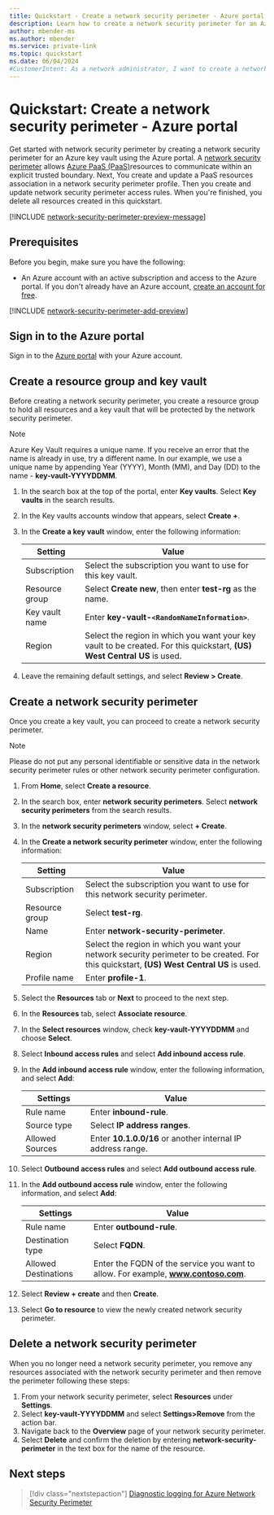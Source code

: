 ```yaml
---
title: Quickstart - Create a network security perimeter - Azure portal
description: Learn how to create a network security perimeter for an Azure resource using the Azure portal. This example demonstrates the creation of a network security perimeter for an Azure Key Vault.
author: mbender-ms
ms.author: mbender
ms.service: private-link
ms.topic: quickstart
ms.date: 06/04/2024
#CustomerIntent: As a network administrator, I want to create a network security perimeter for an Azure resource in the Azure portal, so that I can control the network traffic to and from the resource.
---
```


# Quickstart: Create a network security perimeter - Azure portal

Get started with network security perimeter by creating a network security perimeter for an Azure key vault using the Azure portal. A [network security perimeter](network-security-perimeter-concepts.md) allows [Azure PaaS (PaaS)](./network-security-perimeter-concepts.md#onboarded-private-link-resources)resources to communicate within an explicit trusted boundary. Next, You create and update a PaaS resources association in a network security perimeter profile. Then you create and update network security perimeter access rules. When you're finished, you delete all resources created in this quickstart.

[!INCLUDE [network-security-perimeter-preview-message](../../includes/network-security-perimeter-preview-message.md)]

## Prerequisites

Before you begin, make sure you have the following:

- An Azure account with an active subscription and access to the Azure portal. If you don't already have an Azure account, [create an account for free](https://azure.microsoft.com/free/?WT.mc_id=A261C142F).

[!INCLUDE [network-security-perimeter-add-preview](../../includes/network-security-perimeter-add-preview.md)]

## Sign in to the Azure portal

Sign in to the [Azure portal](https://portal.azure.com) with your Azure account.

## Create a resource group and key vault

Before creating a network security perimeter, you create a resource group to hold all resources and a key vault that will be protected by the network security perimeter.

> [!NOTE]
> Azure Key Vault requires a unique name. If you receive an error that the name is already in use, try a different name. In our example, we use a unique name by appending Year (YYYY), Month (MM), and Day (DD) to the name - **key-vault-YYYYDDMM**.

1. In the search box at the top of the portal, enter **Key vaults**. Select **Key vaults** in the search results.
1. In the Key vaults accounts window that appears, select **Create +**.
1. In the **Create a key vault** window, enter the following information:

    |**Setting**| **Value** |
    | --- | --- |
    | Subscription | Select the subscription you want to use for this key vault. |
    | Resource group | Select **Create new**, then enter **test-rg** as the name. |
    | Key vault name |  Enter **key-vault-`<RandomNameInformation>`**. |
    | Region | Select the region in which you want your key vault to be created. For this quickstart, **(US) West Central US** is used. |

1. Leave the remaining default settings, and select **Review > Create**.

## Create a network security perimeter

Once you create a key vault, you can proceed to create a network security perimeter.

> [!NOTE]
> Please do not put any personal identifiable or sensitive data in the network security perimeter rules or other network security perimeter configuration.

1. From **Home**, select **Create a resource**.
1. In the search box, enter **network security perimeters**. Select **network security perimeters** from the search results.
1. In the **network security perimeters** window, select **+ Create**.
1. In the **Create a network security perimeter** window, enter the following information:

    | **Setting** | **Value** |
    | --- | --- |
    | Subscription | Select the subscription you want to use for this network security perimeter. |
    | Resource group | Select **test-rg**. |
    | Name | Enter **network-security-perimeter**. |
    | Region | Select the region in which you want your network security perimeter to be created. For this quickstart, **(US) West Central US** is used. |
    | Profile name | Enter **profile-1**. |

1. Select the **Resources** tab or **Next** to proceed to the next step.
1. In the **Resources** tab, select **Associate resource**.
1. In the **Select resources** window, check **key-vault-YYYYDDMM** and choose **Select**.
1. Select **Inbound access rules** and select **Add inbound access rule**.
1. In the **Add inbound access rule** window, enter the following information, and select **Add**:

    | **Settings** | **Value** |
    | --- | --- |
    | Rule name | Enter **inbound-rule**. |
    | Source type | Select **IP address ranges**. |
    | Allowed Sources | Enter **10.1.0.0/16** or another internal IP address range. |

1. Select **Outbound access rules** and select **Add outbound access rule**.
1. In the **Add outbound access rule** window, enter the following information, and select **Add**:

    | **Settings** | **Value** |
    | --- | --- |
    | Rule name | Enter **outbound-rule**. |
    | Destination type | Select **FQDN**. |
    | Allowed Destinations | Enter the FQDN of the service you want to allow. For example, **www.contoso.com**. |

1. Select **Review + create** and then **Create**.
1. Select **Go to resource** to view the newly created network security perimeter.

## Delete a network security perimeter

When you no longer need a network security perimeter, you remove any resources associated with the network security perimeter and then remove the perimeter following these steps:

1. From your network security perimeter, select **Resources** under **Settings**.
2. Select **key-vault-YYYYDDMM** and select **Settings>Remove** from the action bar.
3. Navigate back to the **Overview** page of your network security perimeter.
4. Select **Delete** and confirm the deletion by entering **network-security-perimeter** in the text box for the name of the resource.

## Next steps

> [!div class="nextstepaction"]
> [Diagnostic logging for Azure Network Security Perimeter](./network-security-perimeter-collect-resource-logs.md)